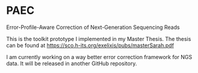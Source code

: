 # PAEC
Error-Profile-Aware Correction of Next-Generation Sequencing Reads

This is the toolkit prototype I implemented in my Master Thesis. The thesis can be found at https://sco.h-its.org/exelixis/pubs/masterSarah.pdf

I am currently working on a way better error correction framework for NGS data. It will be released in another GitHub repository.
